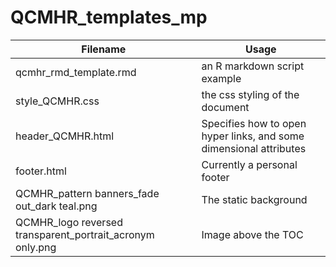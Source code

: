 # QCMHR_templates_mp





| Filename         | Usage                                                  |
|------------------|--------------------------------------------------------|
| qcmhr_rmd_template.rmd       | an R markdown script example       |
| style_QCMHR.css    | the css styling of the document   |
| header_QCMHR.html | Specifies how to open hyper links, and some dimensional attributes                     |
| footer.html  | Currently a personal footer |
| QCMHR_pattern banners_fade out_dark teal.png  | The static background |
| QCMHR_logo reversed transparent_portrait_acronym only.png  | Image above the TOC |
